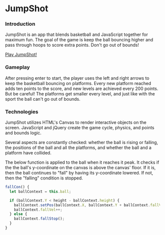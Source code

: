 # JumpShot


### Introduction
JumpShot is an app that blends basketball and JavaScript together for maximum fun. The goal of the game is keep the ball bouncing higher and pass through hoops to score extra points. Don't go out of bounds!

[Play JumpShot!](http://robertoconnor.io/JumpShot/)

### Gameplay
After pressing enter to start, the player uses the left and right arrows to keep the basketball bouncing on platforms. Every new platform reached adds ten points to the score, and new levels are achieved every 200 points. But be careful! The platforms get smaller every level, and just like with the sport the ball can't go out of bounds.

### Technologies
JumpShot utilizes HTML's Canvas to render interactive objects on the screen. JavaScript and jQuery create the game cycle, physics, and points and bounds logic.

Several aspects are constantly checked: whether the ball is rising or falling, the positions of the ball and all the platforms, and whether the ball and a platform have collided.

The below function is applied to the ball when it reaches it peak. It checks if the the ball's y-coordinate on the canvas is above the canvas' floor. If it is, then the ball continues to "fall" by having its y-coordinate lowered. If not, then the "falling" condition is stopped.
```javascript
fallCon() {
  let ballContext = this.ball;

  if (ballContext.Y < height - ballContext.height) {
    ballContext.setPos(ballContext.X, ballContext.Y + ballContext.fallVel);
    ballContext.fallVel++;
  } else {
    ballContext.fallStop();
  }
}
```
